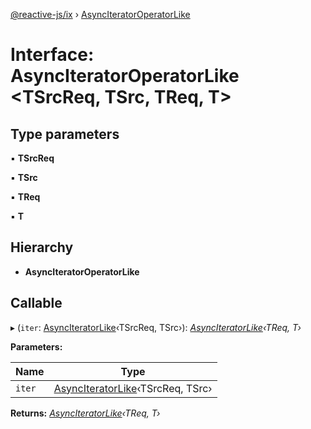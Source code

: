 [@reactive-js/ix](../README.md) › [AsyncIteratorOperatorLike](asynciteratoroperatorlike.md)

# Interface: AsyncIteratorOperatorLike <**TSrcReq, TSrc, TReq, T**>

## Type parameters

▪ **TSrcReq**

▪ **TSrc**

▪ **TReq**

▪ **T**

## Hierarchy

* **AsyncIteratorOperatorLike**

## Callable

▸ (`iter`: [AsyncIteratorLike](asynciteratorlike.md)‹TSrcReq, TSrc›): *[AsyncIteratorLike](asynciteratorlike.md)‹TReq, T›*

**Parameters:**

Name | Type |
------ | ------ |
`iter` | [AsyncIteratorLike](asynciteratorlike.md)‹TSrcReq, TSrc› |

**Returns:** *[AsyncIteratorLike](asynciteratorlike.md)‹TReq, T›*
